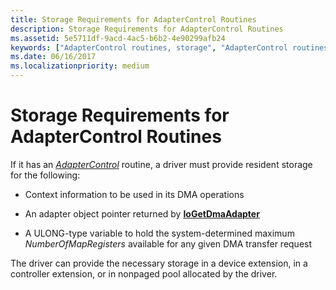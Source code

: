 ```yaml
---
title: Storage Requirements for AdapterControl Routines
description: Storage Requirements for AdapterControl Routines
ms.assetid: 5e5711df-9acd-4ac5-b6b2-4e90299afb24
keywords: ["AdapterControl routines, storage", "AdapterControl routines, writing", "adapter objects WDK kernel , writing AdapterControl routines", "DMA transfers WDK kernel , writing AdapterControl routines", "storage WDK DMA"]
ms.date: 06/16/2017
ms.localizationpriority: medium
---
```


# Storage Requirements for AdapterControl Routines





If it has an [*AdapterControl*](/windows-hardware/drivers/ddi/wdm/nc-wdm-driver_control) routine, a driver must provide resident storage for the following:

-   Context information to be used in its DMA operations

-   An adapter object pointer returned by [**IoGetDmaAdapter**](/windows-hardware/drivers/ddi/wdm/nf-wdm-iogetdmaadapter)

-   A ULONG-type variable to hold the system-determined maximum *NumberOfMapRegisters* available for any given DMA transfer request

The driver can provide the necessary storage in a device extension, in a controller extension, or in nonpaged pool allocated by the driver.

 

